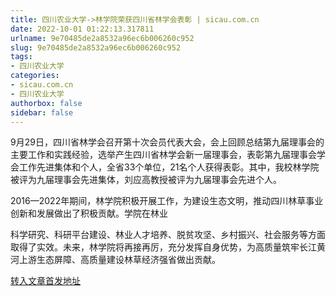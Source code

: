```yaml
---
title: 四川农业大学->林学院荣获四川省林学会表彰 | sicau.com.cn
date: 2022-10-01 01:22:13.317811
urlname: 9e70485de2a8532a96ec6b006260c952
slug: 9e70485de2a8532a96ec6b006260c952
tags: 
- 四川农业大学
categories:
- sicau.com.cn
- 四川农业大学
authorbox: false
sidebar: false
---
```

9月29日，四川省林学会召开第十次会员代表大会，会上回顾总结第九届理事会的主要工作和实践经验，选举产生四川省林学会新一届理事会，表彰第九届理事会学会工作先进集体和个人，全省33个单位，21名个人获得表彰。其中，我校林学院被评为九届理事会先进集体，刘应高教授被评为九届理事会先进个人。

2016—2022年期间，林学院积极开展工作，为建设生态文明，推动四川林草事业创新和发展做出了积极贡献。学院在林业
<!--more-->
科学研究、科研平台建设、林业人才培养、脱贫攻坚、乡村振兴、社会服务等方面取得了实效。未来，林学院将再接再厉，充分发挥自身优势，为高质量筑牢长江黄河上游生态屏障、高质量建设林草经济强省做出贡献。



[转入文章首发地址](https://news.sicau.edu.cn/info/1078/69702.htm)